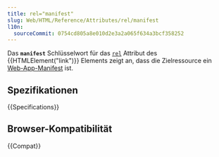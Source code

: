```yaml
---
title: rel="manifest"
slug: Web/HTML/Reference/Attributes/rel/manifest
l10n:
  sourceCommit: 0754cd805a8e010d2e3a2a065f634a3bcf358252
---
```


Das **`manifest`** Schlüsselwort für das [`rel`](/de/docs/Web/HTML/Reference/Elements/link#rel) Attribut des {{HTMLElement("link")}} Elements zeigt an, dass die Zielressource ein [Web-App-Manifest](/de/docs/Web/Progressive_web_apps/Manifest) ist.

## Spezifikationen

{{Specifications}}

## Browser-Kompatibilität

{{Compat}}
